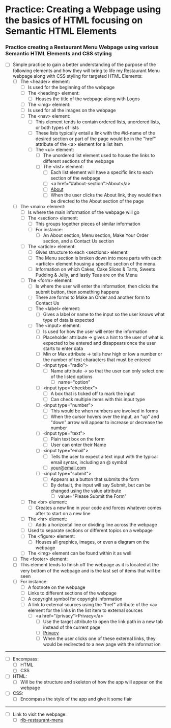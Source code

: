 # Practice: Creating a Webpage using the basics of HTML focusing on Semantic HTML Elements

### Practice creating a Restaurant Menu Webpage using various Semantic HTML Elements and CSS styling

-   [ ] Simple practice to gain a better understanding of the purpose of the following elements and how they will bring to life my Restaurant Menu webpage along with CSS styling for targeted HTML Elements:
    -  [ ]  The &lt;header&gt; element:
        -  [ ]  Is used for the beginning of the webpage
        -  [ ]  The &lt;heading&gt; element:
            -  [ ]  Houses the title of the webpage along with Logos
        -  [ ]  The &lt;img&gt; element:
         -  [ ]  Is used for all the images on the webpage
        -  [ ]  The &lt;nav&gt; element:
            -  [ ]  This element tends to contain ordered lists, unordered lists, or both types of lists
            -  [ ] These lists typically entail a link with the #id-name of the desired section or part of the page would be in the "href" attribute of the &lt;a&gt; element for a list item
            -  [ ]  The &lt;ul&gt; element:
                -  [ ]  The unordered list element used to house the links to different sections of the webpage
                -   [ ]   The &lt;list&gt; element:
                    -   [ ]   Each list element will have a specific link to each section of the webpage
                    -   [ ] &lt;a href="#about-section"&gt;About&lt;/a&gt;
                    -   [ ] <a href="#about-section">About</a>
                    -   [ ] When the user clicks the About link, they would then be directed to the About section of the page
    -  [ ]  The &lt;main&gt; element:
       -  [ ]   Is where the main information of the webpage will go
       -  [ ]  The &lt;section&gt; element:
          -  [ ]   This groups together pieces of similar information
          -  [ ]   For instance:
               -  [ ]  An About section, Menu section, Make Your Order section, and a Contact Us section
        -  [ ] The &lt;article&gt; element:
           -  [ ] Gives structure to each &lt;sections&gt; element
            -  [ ] The Menu section is broken down into more parts with each &lt;article&gt; element housing a specific section of the menu.
            -  [ ] Information on which Cakes, Cake Slices & Tarts, Sweets Pudding & Jelly, and lastly Teas are on the Menu
       -  [ ]  The &lt;form&gt; element:
           -  [ ]  Is where the user will enter the information, then clicks the submit button, then something happens
           -  [ ]  There are forms to Make an Order and another form to Contact Us
           -  [ ]  The &lt;label&gt; element:
              -  [ ] Gives a label or name to the input so the user knows what type of data is expected
          -  [ ]  The &lt;input&gt; element:
             -  [ ]   Is used for how the user will enter the information
                -  [ ]  Placeholder attribute -> gives a hint to the user of what is expected to be entered and disappears once the user starts to enter data
                -  [ ]  Min or Max attribute -> tells how high or low a number or the number of text characters that must be entered
                -  [ ]  &lt;input type="radio"&gt;
                      -  [ ]  Name attribute -> so that the user can only select one of the listed options
                         -  [ ]  name="option"
               -  [ ]  &lt;input type="checkbox"&gt;
                  -  [ ]  A box that is ticked off to mark the input
                  -  [ ]  Can check multiple items with this input type
               -  [ ]  &lt;input type="number"&gt;
                  -  [ ]  This would be when numbers are involved in forms
                  -  [ ]  When the cursor hovers over the input, an "up" and "down" arrow will appear to increase or decrease the number
               -  [ ]  &lt;input type="text"&gt;
                  -  [ ]  Plain text box on the form
                  -  [ ]  User can enter their Name
               -  [ ]  &lt;input type="email"&gt;
                  -  [ ]  Tells the user to expect a text input with the typical email syntax, including an @ symbol
                  -  [ ]  your@email.com
               -  [ ]  &lt;input type="submit"&gt;
                  -  [ ]  Appears as a button that submits the form
                  -  [ ]  By default, the input will say Submit, but can be changed using the value attribute
                     -  [ ] value="Please Submit the Form"

       -  [ ] The &lt;br&gt; element:
           -  [ ] Creates a new line in your code and forces whatever comes after to start on a new line
       -  [ ] The &lt;hr&gt; element:
          -  [ ]  Adds a horizontal line or dividing line across the webpage
       -  [ ] Used to separate sections or different topics on a webpage
       -  [ ] The &lt;figure&gt; element:
          -  [ ]  Houses all graphics, images, or even a diagram on the webpage
        -   [ ] The &lt;img&gt; element can be found within it as well
    -   [ ]  The &lt;footer&gt; element:
    -   [ ]  This element tends to finish off the webpage as it is located at the very bottom of the webpage and is the last set of items that will be seen
    -   [ ] For instance:
        -   [ ] A footnote on the webpage
        -   [ ] Links to different sections of the webpage
        -   [ ] A copyright symbol for copyright information
        -   [ ] A link to external sources using the "href" attribute of the &lt;a&gt; element for the links in the list item to external sources
            -   [ ] &lt;a href="/privacy"&gt;Privacy&lt;/a&gt;
                -   [ ] Use the target attribute to open the link path in a new tab instead of the current page
                -   [ ] <a href="/privacy" target="_blank">Privacy</a>
                -   [ ] When the user clicks one of these external links, they would be redirected to a new page with the informat ion

---

- [ ] Encompass:
  - [ ] HTML
  - [ ] CSS
- [ ] HTML:
  - [ ]  Will be the structure and skeleton of how the app will appear on the webpage
- [ ] CSS:
  - [ ] Encompass the style of the app and give it some flair

---
- [ ] Link to visit the webpage:
  - [ ] <a href="https://rlb-restaurant-menu.netlify.app/" target="_blank">rlb-restaurant-menu</a>

